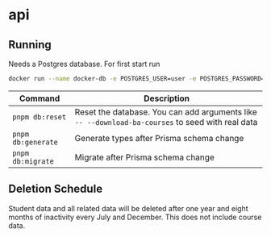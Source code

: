 # api

## Running

Needs a Postgres database. For first start run

```bash
docker run --name docker-db -e POSTGRES_USER=user -e POSTGRES_PASSWORD=password -p 5432:5432 -v /var/lib/data -d postgres:alpine
```

| Command            | Description                                                                                      |
| ------------------ | ------------------------------------------------------------------------------------------------ |
| `pnpm db:reset`    | Reset the database. You can add arguments like `-- --download-ba-courses` to seed with real data |
| `pnpm db:generate` | Generate types after Prisma schema change                                                        |
| `pnpm db:migrate`  | Migrate after Prisma schema change                                                               |

## Deletion Schedule

Student data and all related data will be deleted after one year and eight
months of inactivity every July and December. This does not include course data.
